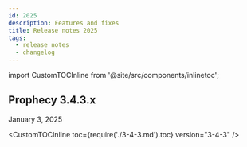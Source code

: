 ```yaml
---
id: 2025
description: Features and fixes
title: Release notes 2025
tags:
  - release notes
  - changelog
---
```


import CustomTOCInline from '@site/src/components/inlinetoc';

## Prophecy 3.4.3.x

<p><span class="badge">January 3, 2025</span></p>

<CustomTOCInline toc={require('./3-4-3.md').toc} version="3-4-3" />
